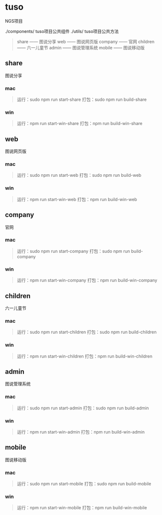 # tuso

NGS项目

./components/    tuso项目公共组件
./utils/         tuso项目公共方法

> share —— 图说分享
> web —— 图说网页版
> company —— 官网
> children —— 六一儿童节
> admin —— 图说管理系统
> mobile —— 图说移动版

## share
图说分享

### mac
> 运行：sudo npm run start-share
> 打包：sudo npm run build-share

### win
> 运行：npm run start-win-share
> 打包：npm run build-win-share

## web
图说网页版

### mac
> 运行：sudo npm run start-web
> 打包：sudo npm run build-web

### win
> 运行：npm run start-win-web
> 打包：npm run build-win-web

## company
官网

### mac
> 运行：sudo npm run start-company
> 打包：sudo npm run build-company

### win
> 运行：npm run start-win-company
> 打包：npm run build-win-company

## children
六一儿童节

### mac
> 运行：sudo npm run start-children
> 打包：sudo npm run build-children

### win
> 运行：npm run start-win-children
> 打包：npm run build-win-children

## admin
图说管理系统

### mac
> 运行：sudo npm run start-admin
> 打包：sudo npm run build-admin

### win
> 运行：npm run start-win-admin
> 打包：npm run build-win-admin

## mobile
图说移动版

### mac
> 运行：sudo npm run start-mobile
> 打包：sudo npm run build-mobile

### win
> 运行：npm run start-win-mobile
> 打包：npm run build-win-mobile
